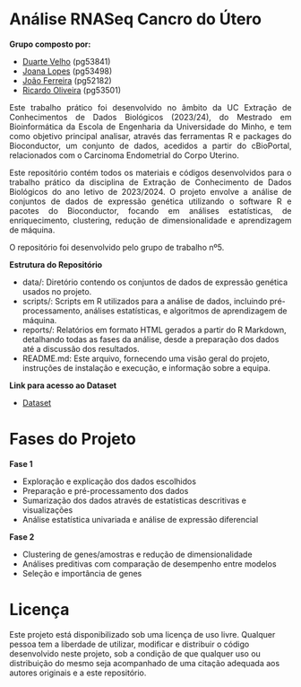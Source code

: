 # Análise RNASeq Cancro do Útero


**Grupo composto por:**
- [Duarte Velho](https://github.com/duartebred) (pg53841)
- [Joana Lopes](https://github.com/joanalopes0711) (pg53498)
- [João Ferreira](https://github.com/B-Neil) (pg52182)
- [Ricardo Oliveira](https://github.com/ricardofoliveira61) (pg53501)

 

<div align="justify">
Este trabalho prático foi desenvolvido no âmbito da UC Extração de Conhecimentos de Dados Biológicos (2023/24), do Mestrado em Bioinformática da Escola de Engenharia da Universidade do Minho, e tem como objetivo principal analisar, através das ferramentas R e packages do Bioconductor, um conjunto de dados, acedidos a partir do cBioPortal, relacionados com o Carcinoma Endometrial do Corpo Uterino. 

Este repositório contém todos os materiais e códigos desenvolvidos para o trabalho prático da disciplina de Extração de Conhecimento de Dados Biológicos do ano letivo de 2023/2024. O projeto envolve a análise de conjuntos de dados de expressão genética utilizando o software R e pacotes do Bioconductor, focando em análises estatísticas, de enriquecimento, clustering, redução de dimensionalidade e aprendizagem de máquina. 

O repositório foi desenvolvido pelo grupo de trabalho nº5.
</div>

**Estrutura do Repositório**

- data/: Diretório contendo os conjuntos de dados de expressão genética usados no projeto.
- scripts/: Scripts em R utilizados para a análise de dados, incluindo pré-processamento, análises estatísticas, e algoritmos de aprendizagem de máquina.
- reports/: Relatórios em formato HTML gerados a partir do R Markdown, detalhando todas as fases da análise, desde a preparação dos dados até a discussão dos resultados.
- README.md: Este arquivo, fornecendo uma visão geral do projeto, instruções de instalação e execução, e informação sobre a equipa.


**Link para acesso ao Dataset**
- [Dataset](https://www.cbioportal.org/study/summary?id=ucec_tcga_pan_can_atlas_2018)

#

# Fases do Projeto

**Fase 1**

- Exploração e explicação dos dados escolhidos
- Preparação e pré-processamento dos dados
- Sumarização dos dados através de estatísticas descritivas e visualizações
- Análise estatística univariada e análise de expressão diferencial

**Fase 2**

 - Clustering de genes/amostras e redução de dimensionalidade
 - Análises preditivas com comparação de desempenho entre modelos
 - Seleção e importância de genes

##

# Licença

Este projeto está disponibilizado sob uma licença de uso livre. Qualquer pessoa tem a liberdade de utilizar, modificar e distribuir o código desenvolvido neste projeto, sob a condição de que qualquer uso ou distribuição do mesmo seja acompanhado de uma citação adequada aos autores originais e a este repositório.


